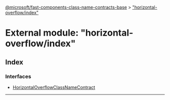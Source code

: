 [@microsoft/fast-components-class-name-contracts-base](../README.md) > ["horizontal-overflow/index"](../modules/_horizontal_overflow_index_.md)

# External module: "horizontal-overflow/index"

## Index

### Interfaces

* [HorizontalOverflowClassNameContract](../interfaces/_horizontal_overflow_index_.horizontaloverflowclassnamecontract.md)

---

